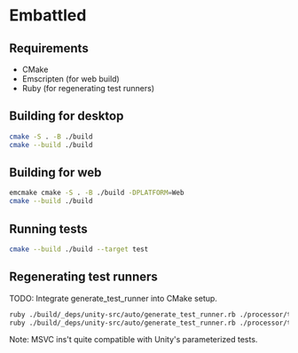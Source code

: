 # Embattled

## Requirements

- CMake
- Emscripten (for web build)
- Ruby (for regenerating test runners)

## Building for desktop

```sh
cmake -S . -B ./build
cmake --build ./build
```

## Building for web

```sh
emcmake cmake -S . -B ./build -DPLATFORM=Web
cmake --build ./build
```

## Running tests

```sh
cmake --build ./build --target test
```

## Regenerating test runners

TODO: Integrate generate_test_runner into CMake setup.

```sh
ruby ./build/_deps/unity-src/auto/generate_test_runner.rb ./processor/tests/process_tests.c ./processor/tests/process_tests_Runner.c --use_param_tests=1
ruby ./build/_deps/unity-src/auto/generate_test_runner.rb ./processor/tests/instruction_tests.c ./processor/tests/instruction_tests_Runner.c --use_param_tests=1
```

Note: MSVC ins't quite compatible with Unity's parameterized tests.
